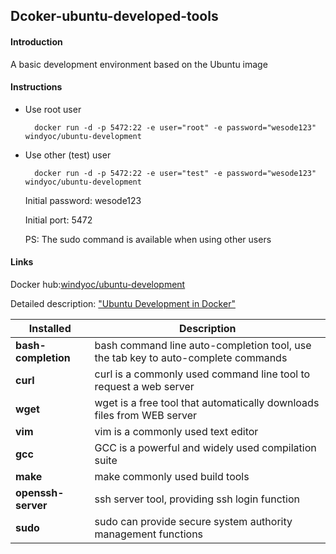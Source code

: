 ## Dcoker-ubuntu-developed-tools
#### Introduction

A basic development environment based on the Ubuntu image

#### Instructions
- Use root user

        docker run -d -p 5472:22 -e user="root" -e password="wesode123" windyoc/ubuntu-development
- Use other (test) user
        
        docker run -d -p 5472:22 -e user="test" -e password="wesode123" windyoc/ubuntu-development


    Initial password: wesode123
    
    Initial port: 5472

    PS: The sudo command is available when using other users

#### Links

Docker hub:[windyoc/ubuntu-development](https://hub.docker.com/r/windyoc/ubuntu-development)

Detailed description: ["Ubuntu Development in Docker"](https://www.yuque.com/docs/share/73f01101-85f0-405d-b42e-0b5b709b0966?#)

| **Installed** | Description |
| --- | ---|
| **bash-completion** |bash command line auto-completion tool, use the tab key to auto-complete commands 
| **curl** | curl is a commonly used command line tool to request a web server
|**wget** | wget is a free tool that automatically downloads files from WEB server
|**vim** | vim is a commonly used text editor
|**gcc** | GCC is a powerful and widely used compilation suite
|**make** | make commonly used build tools
|**openssh-server** | ssh server tool, providing ssh login function
|**sudo**	|sudo can provide secure system authority management functions